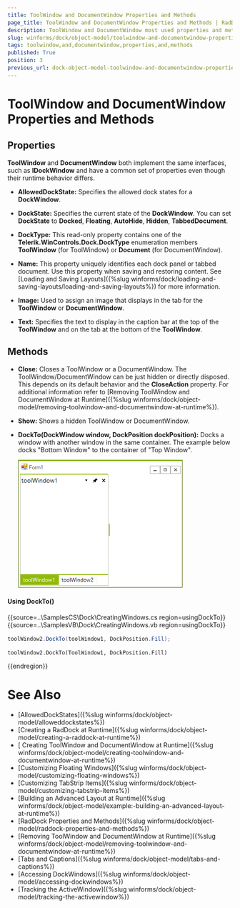 ```yaml
---
title: ToolWindow and DocumentWindow Properties and Methods
page_title: ToolWindow and DocumentWindow Properties and Methods | RadDock
description: ToolWindow and DocumentWindow most used properties and methods.
slug: winforms/dock/object-model/toolwindow-and-documentwindow-properties-and-methods
tags: toolwindow,and,documentwindow,properties,and,methods
published: True
position: 3
previous_url: dock-object-model-toolwindow-and-documentwindow-properties-at-runtime
---
```


# ToolWindow and DocumentWindow Properties and Methods
 
## Properties

__ToolWindow__ and __DocumentWindow__ both implement the same interfaces, such as __IDockWindow__ and have a common set of properties even though their runtime behavior differs.

* __AllowedDockState:__ Specifies the allowed dock states for a __DockWindow__.
            

* __DockState:__ Specifies the current state of the __DockWindow__. You can set __DockState__ to __Docked__, __Floating__, __AutoHide__, __Hidden__, __TabbedDocument__.
            

* __DockType:__ This read-only property contains one of the __Telerik.WinControls.Dock.DockType__ enumeration members __ToolWindow__ (for ToolWindow) or __Document__ (for DocumentWindow).
            

* __Name:__ This property uniquely identifies each dock panel or tabbed document. Use this property when saving and restoring content. See [Loading and Saving Layouts]({%slug winforms/dock/loading-and-saving-layouts/loading-and-saving-layouts%}) for more information.
            

* __Image:__ Used to assign an image that displays in the tab for the __ToolWindow__ or __DocumentWindow__. 
 

* __Text:__ Specifies the text to display in the caption bar at the top of the __ToolWindow__ and on the tab at the bottom of the __ToolWindow__.
            

## Methods

* __Close:__ Closes a ToolWindow or a DocumentWindow. The ToolWindow/DocumentWindow can be just hidden or directly disposed. This depends on its default behavior and the __CloseAction__ property. For additional information refer to [Removing ToolWindow and DocumentWindow at Runtime]({%slug winforms/dock/object-model/removing-toolwindow-and-documentwindow-at-runtime%}).

* __Show:__ Shows a hidden ToolWindow or DocumentWindow.

* __DockTo(DockWindow window, DockPosition dockPosition):__ Docks a window with another window in the same container. The example below docks "Bottom Window" to the container of "Top Window".

    ![dock-object-model-toolwindow-and-documentwindow-properties-at-runtime 001](images/dock-object-model-toolwindow-and-documentwindow-properties-at-runtime001.png)

#### Using DockTo() 

{{source=..\SamplesCS\Dock\CreatingWindows.cs region=usingDockTo}} 
{{source=..\SamplesVB\Dock\CreatingWindows.vb region=usingDockTo}} 

````C#
toolWindow2.DockTo(toolWindow1, DockPosition.Fill);

````
````VB.NET
toolWindow2.DockTo(ToolWindow1, DockPosition.Fill)

````

{{endregion}} 

# See Also

* [AllowedDockStates]({%slug winforms/dock/object-model/alloweddockstates%})
* [Creating a RadDock at Runtime]({%slug winforms/dock/object-model/creating-a-raddock-at-runtime%})
* [ Creating ToolWindow and DocumentWindow at Runtime]({%slug winforms/dock/object-model/creating-toolwindow-and-documentwindow-at-runtime%})
* [Customizing Floating Windows]({%slug winforms/dock/object-model/customizing-floating-windows%})
* [Customizing TabStrip Items]({%slug winforms/dock/object-model/customizing-tabstrip-items%})
* [Building an Advanced Layout at Runtime]({%slug winforms/dock/object-model/example:-building-an-advanced-layout-at-runtime%})
* [RadDock Properties and Methods]({%slug winforms/dock/object-model/raddock-properties-and-methods%})
* [Removing ToolWindow and DocumentWindow at Runtime]({%slug winforms/dock/object-model/removing-toolwindow-and-documentwindow-at-runtime%})
* [Tabs and Captions]({%slug winforms/dock/object-model/tabs-and-captions%})
* [Accessing DockWindows]({%slug winforms/dock/object-model/accessing-dockwindows%})
* [Tracking the ActiveWindow]({%slug winforms/dock/object-model/tracking-the-activewindow%})

